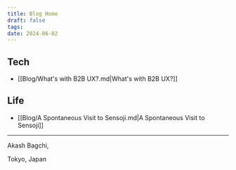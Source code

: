 ```yaml
---
title: Blog Home
draft: false
tags: 
date: 2024-06-02
---
```


## Tech

<!-- QueryToSerialize: list where contains(tags, "tech") sort date desc limit 5 -->
<!-- SerializedQuery: list where contains(tags, "tech") sort date desc limit 5 -->
- [[Blog/What's with B2B UX?.md|What's with B2B UX?]]
<!-- SerializedQuery END -->

## Life

<!-- QueryToSerialize: list where contains(tags, "life") sort date desc limit 5 -->
<!-- SerializedQuery: list where contains(tags, "life") sort date desc limit 5 -->
- [[Blog/A Spontaneous Visit to Sensoji.md|A Spontaneous Visit to Sensoji]]
<!-- SerializedQuery END -->


---
Akash Bagchi,

Tokyo, Japan
